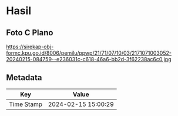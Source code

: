 # Hasil

## Foto C Plano

https://sirekap-obj-formc.kpu.go.id/8006/pemilu/ppwp/21/71/07/10/03/2171071003052-20240215-084759--e236031c-c618-46a6-bb2d-3f62238ac6c0.jpg


## Metadata

| Key        | Value               |
| ---------- | ------------------- |
| Time Stamp | 2024-02-15 15:00:29 |



